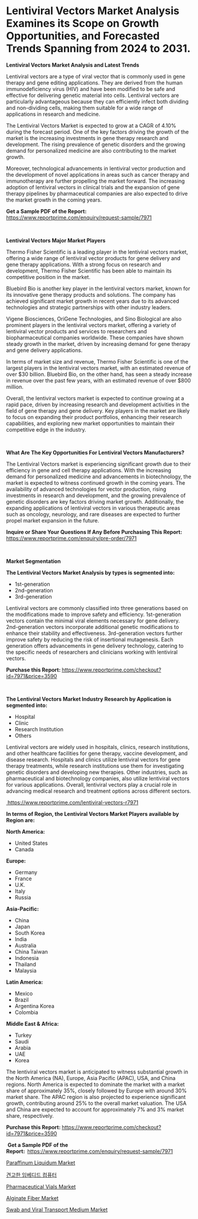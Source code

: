 <p><h1>Lentiviral Vectors Market Analysis Examines its Scope on Growth Opportunities, and Forecasted Trends Spanning from 2024 to 2031.</h1></p><p><strong>Lentiviral Vectors Market Analysis and Latest Trends</strong></p>
<p><p>Lentiviral vectors are a type of viral vector that is commonly used in gene therapy and gene editing applications. They are derived from the human immunodeficiency virus (HIV) and have been modified to be safe and effective for delivering genetic material into cells. Lentiviral vectors are particularly advantageous because they can efficiently infect both dividing and non-dividing cells, making them suitable for a wide range of applications in research and medicine.</p><p>The Lentiviral Vectors Market is expected to grow at a CAGR of 4.10% during the forecast period. One of the key factors driving the growth of the market is the increasing investments in gene therapy research and development. The rising prevalence of genetic disorders and the growing demand for personalized medicine are also contributing to the market growth.</p><p>Moreover, technological advancements in lentiviral vector production and the development of novel applications in areas such as cancer therapy and immunotherapy are further propelling the market forward. The increasing adoption of lentiviral vectors in clinical trials and the expansion of gene therapy pipelines by pharmaceutical companies are also expected to drive the market growth in the coming years.</p></p>
<p><strong>Get a Sample PDF of the Report:&nbsp;</strong> <a href="https://www.reportprime.com/enquiry/request-sample/7971">https://www.reportprime.com/enquiry/request-sample/7971</a></p>
<p>&nbsp;</p>
<p><strong>Lentiviral Vectors Major Market Players</strong></p>
<p><p>Thermo Fisher Scientific is a leading player in the lentiviral vectors market, offering a wide range of lentiviral vector products for gene delivery and gene therapy applications. With a strong focus on research and development, Thermo Fisher Scientific has been able to maintain its competitive position in the market.</p><p>Bluebird Bio is another key player in the lentiviral vectors market, known for its innovative gene therapy products and solutions. The company has achieved significant market growth in recent years due to its advanced technologies and strategic partnerships with other industry leaders.</p><p>Vigene Biosciences, OriGene Technologies, and Sino Biological are also prominent players in the lentiviral vectors market, offering a variety of lentiviral vector products and services to researchers and biopharmaceutical companies worldwide. These companies have shown steady growth in the market, driven by increasing demand for gene therapy and gene delivery applications.</p><p>In terms of market size and revenue, Thermo Fisher Scientific is one of the largest players in the lentiviral vectors market, with an estimated revenue of over $30 billion. Bluebird Bio, on the other hand, has seen a steady increase in revenue over the past few years, with an estimated revenue of over $800 million.</p><p>Overall, the lentiviral vectors market is expected to continue growing at a rapid pace, driven by increasing research and development activities in the field of gene therapy and gene delivery. Key players in the market are likely to focus on expanding their product portfolios, enhancing their research capabilities, and exploring new market opportunities to maintain their competitive edge in the industry.</p></p>
<p>&nbsp;</p>
<p><strong>What Are The Key Opportunities For Lentiviral Vectors Manufacturers?</strong></p>
<p><p>The Lentiviral Vectors market is experiencing significant growth due to their efficiency in gene and cell therapy applications. With the increasing demand for personalized medicine and advancements in biotechnology, the market is expected to witness continued growth in the coming years. The availability of advanced technologies for vector production, rising investments in research and development, and the growing prevalence of genetic disorders are key factors driving market growth. Additionally, the expanding applications of lentiviral vectors in various therapeutic areas such as oncology, neurology, and rare diseases are expected to further propel market expansion in the future.</p></p>
<p><strong>Inquire or Share Your Questions If Any Before Purchasing This Report:</strong> <a href="https://www.reportprime.com/enquiry/pre-order/7971">https://www.reportprime.com/enquiry/pre-order/7971</a></p>
<p>&nbsp;</p>
<p><strong>Market Segmentation</strong></p>
<p><strong>The Lentiviral Vectors Market Analysis by types is segmented into:</strong></p>
<p><ul><li>1st-generation</li><li>2nd-generation</li><li>3rd-generation</li></ul></p>
<p><p>Lentiviral vectors are commonly classified into three generations based on the modifications made to improve safety and efficiency. 1st-generation vectors contain the minimal viral elements necessary for gene delivery. 2nd-generation vectors incorporate additional genetic modifications to enhance their stability and effectiveness. 3rd-generation vectors further improve safety by reducing the risk of insertional mutagenesis. Each generation offers advancements in gene delivery technology, catering to the specific needs of researchers and clinicians working with lentiviral vectors.</p></p>
<p><strong>Purchase this Report:&nbsp;</strong><a href="https://www.reportprime.com/checkout?id=7971&price=3590">https://www.reportprime.com/checkout?id=7971&price=3590</a></p>
<p>&nbsp;</p>
<p><strong>The Lentiviral Vectors Market Industry Research by Application is segmented into:</strong></p>
<p><ul><li>Hospital</li><li>Clinic</li><li>Research Institution</li><li>Others</li></ul></p>
<p><p>Lentiviral vectors are widely used in hospitals, clinics, research institutions, and other healthcare facilities for gene therapy, vaccine development, and disease research. Hospitals and clinics utilize lentiviral vectors for gene therapy treatments, while research institutions use them for investigating genetic disorders and developing new therapies. Other industries, such as pharmaceutical and biotechnology companies, also utilize lentiviral vectors for various applications. Overall, lentiviral vectors play a crucial role in advancing medical research and treatment options across different sectors.</p></p>
<p><a href="https://www.reportprime.com/lentiviral-vectors-r7971">&nbsp;https://www.reportprime.com/lentiviral-vectors-r7971</a></p>
<p><strong>In terms of Region, the Lentiviral Vectors Market Players available by Region are:</strong></p>
<p>
    <p> <strong> North America: </strong>
        <ul>
            <li>United States</li>
            <li>Canada</li>
        </ul>
        </p> 
    <p> <strong> Europe: </strong>
        <ul>
            <li>Germany</li>
            <li>France</li>
            <li>U.K.</li>
            <li>Italy</li>
            <li>Russia</li>
        </ul>
        </p> 
    <p> <strong> Asia-Pacific: </strong>
        <ul>
            <li>China</li>
            <li>Japan</li>
            <li>South Korea</li>
            <li>India</li>
            <li>Australia</li>
            <li>China Taiwan</li>
            <li>Indonesia</li>
            <li>Thailand</li>
            <li>Malaysia</li>
        </ul>
        </p> 
    <p> <strong> Latin America: </strong>
        <ul>
            <li>Mexico</li>
            <li>Brazil</li>
            <li>Argentina Korea</li>
            <li>Colombia</li>
        </ul>
        </p> 
    <p> <strong> Middle East & Africa: </strong>
        <ul>
            <li>Turkey</li>
            <li>Saudi</li>
            <li>Arabia</li>
            <li>UAE</li>
            <li>Korea</li>
        </ul>
    </p>
    </p>
<p><p>The lentiviral vectors market is anticipated to witness substantial growth in the North America (NA), Europe, Asia Pacific (APAC), USA, and China regions. North America is expected to dominate the market with a market share of approximately 35%, closely followed by Europe with around 30% market share. The APAC region is also projected to experience significant growth, contributing around 25% to the overall market valuation. The USA and China are expected to account for approximately 7% and 3% market share, respectively.</p></p>
<p><strong>Purchase this Report: </strong><a href="https://www.reportprime.com/checkout?id=7971&price=3590">https://www.reportprime.com/checkout?id=7971&price=3590</a></p>
<p>&nbsp;<strong>Get a Sample PDF of the Report:&nbsp;&nbsp;</strong><a href="https://www.reportprime.com/enquiry/request-sample/7971">https://www.reportprime.com/enquiry/request-sample/7971</a></p>
<p><strong></strong></p>
<p><p><a href="https://issuu.com/reportprime-2/docs/paraffinum-liquidum-market-size-2030.pptx">Paraffinum Liquidum Market</a></p><p><a href="https://github.com/GabrielBlanda5656/Market-Research-Report-List-1/blob/main/403945431750.md">견고한 임베디드 컴퓨터</a></p><p><a href="https://github.com/lubmix/Market-Research-Report-List-2/blob/main/pharmaceutical-vials-market.md">Pharmaceutical Vials Market</a></p><p><a href="https://issuu.com/reportprime-2/docs/alginate-fiber-market-size-2030.pptx">Alginate Fiber Market</a></p><p><a href="https://github.com/Hazelklievgspy6vdcsmu106w/Market-Research-Report-List-2/blob/main/swab-and-viral-transport-medium-market.md">Swab and Viral Transport Medium Market</a></p></p>